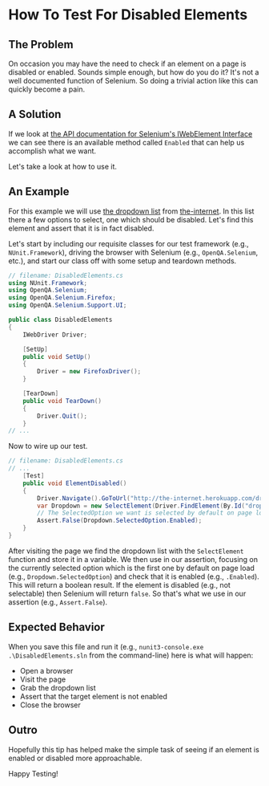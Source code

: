 # How To Test For Disabled Elements

## The Problem

On occasion you may have the need to check if an element on a page is disabled or enabled. Sounds simple enough, but how do you do it? It's not a well documented function of Selenium. So doing a trivial action like this can quickly become a pain.

## A Solution

If we look at [the API documentation for Selenium's IWebElement Interface](http://seleniumhq.github.io/selenium/docs/api/dotnet/html/T_OpenQA_Selenium_IWebElement.htm) we can see there is an available method called `Enabled` that can help us accomplish what we want.

Let's take a look at how to use it.

## An Example

For this example we will use [the dropdown list](http://github.com/tourdedave/the-internet) from [the-internet](http://the-internet.herokuapp.com/dropdown). In this list there a few options to select, one which should be disabled. Let's find this element and assert that it is in fact disabled.

Let's start by including our requisite classes for our test framework (e.g., `NUnit.Framework`), driving the browser with Selenium (e.g., `OpenQA.Selenium`, etc.), and start our class off with some setup and teardown methods.

```csharp
// filename: DisabledElements.cs
using NUnit.Framework;
using OpenQA.Selenium;
using OpenQA.Selenium.Firefox;
using OpenQA.Selenium.Support.UI;

public class DisabledElements
{
    IWebDriver Driver;

    [SetUp]
    public void SetUp()
    {
        Driver = new FirefoxDriver();
    }

    [TearDown]
    public void TearDown()
    {
        Driver.Quit();
    }
// ...
```

Now to wire up our test.

```csharp
// filename: DisabledElements.cs
// ...
    [Test]
    public void ElementDisabled()
    {
        Driver.Navigate().GoToUrl("http://the-internet.herokuapp.com/dropdown");
        var Dropdown = new SelectElement(Driver.FindElement(By.Id("dropdown")));
        // The SelectedOption we want is selected by default on page load
        Assert.False(Dropdown.SelectedOption.Enabled);
    }
}
```

After visiting the page we find the dropdown list with the `SelectElement` function and store it in a variable. We then use in our assertion, focusing on the currently selected option which is the first one by default on page load (e.g., `Dropdown.SelectedOption`) and check that it is enabled (e.g., `.Enabled`). This will return a boolean result. If the element is disabled (e.g., not selectable) then Selenium will return `false`. So that's what we use in our assertion (e.g., `Assert.False`).

## Expected Behavior

When you save this file and run it (e.g., `nunit3-console.exe .\DisabledElements.sln` from the command-line) here is what will happen:

+ Open a browser
+ Visit the page
+ Grab the dropdown list
+ Assert that the target element is not enabled
+ Close the browser

## Outro

Hopefully this tip has helped make the simple task of seeing if an element is enabled or disabled more approachable.

Happy Testing!
